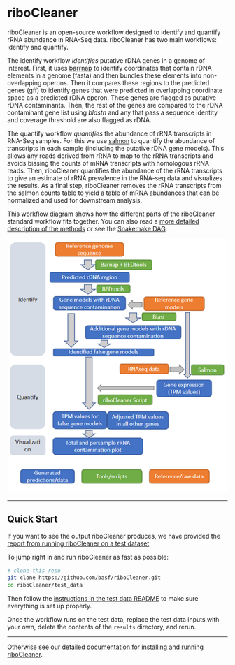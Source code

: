 
# riboCleaner

riboCleaner is an open-source workflow designed to identify and quantify rRNA abundance in RNA-Seq data. riboCleaner has two main workflows: identify and quantify.

The identify workflow *identifies* putative rDNA genes in a genome of interest. First, it uses [barrnap](https://github.com/tseemann/barrnap) to identify coordinates that contain rDNA elements in a genome (fasta) and then bundles these elements into non-overlapping operons. Then it compares these regions to the predicted genes (gff) to identify genes that were predicted in overlapping coordinate space as a predicted rDNA operon. These genes are flagged as putative rDNA contaminants. Then, the rest of the genes are compared to the rDNA contaminant gene list using *blastn* and any that pass a sequence identity and coverage threshold are also flagged as rDNA.

The quantify workflow *quantifies* the abundance of rRNA transcripts in RNA-Seq samples. For this we use [salmon](https://combine-lab.github.io/salmon/) to quantify the abundance of transcripts in each sample (including the putative rDNA gene models). This allows any reads derived from rRNA to map to the rRNA transcripts and avoids biasing the counts of mRNA transcripts with homologous rRNA reads. Then, riboCleaner quantifies the abundance of the rRNA transcripts to give an estimate of rRNA prevalence in the RNA-seq data and visualizes the results. As a final step, riboCleaner removes the rRNA transcripts from the salmon counts table to yield a table of mRNA abundances that can be normalized and used for downstream analysis.

This [workflow diagram](./riboCleaner_figure_S1.png) shows how the different parts of the riboCleaner standard workflow fits together. You can also read a [more detailed description of the methods](./detailed_methods.md) or see the [Snakemake DAG](./riboCleaner.png). 

![workflow_diagram](./riboCleaner_figure_S1.png)


---

## Quick Start

If you want to see the output riboCleaner produces, we have provided the [report from running riboCleaner on a test dataset](test_data.example_report.zip)

To jump right in and run riboCleaner as fast as possible:


```bash
# clone this repo
git clone https://github.com/basf/riboCleaner.git
cd riboCleaner/test_data
```

Then follow the [instructions in the test data README](./test_data/README.md) to make sure everything is set up properly.

Once the workflow runs on the test data, replace the test data inputs with your own, delete the contents of the `results` directory, and rerun. 

---

Otherwise see our [detailed documentation for installing and running riboCleaner](./docs/manual.md).
